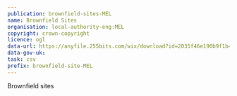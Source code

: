 ```yaml
---
publication: brownfield-sites-MEL
name: Brownfield Sites
organisation: local-authority-eng:MEL
copyright: crown-copyright
licence: ogl
data-url: https://anyfile.255bits.com/wix/download?id=2035f46e190b9f1b4fa9180991d28a90
data-gov-uk: 
task: csv
prefix: brownfield-site-MEL
---
```


Brownfield sites

